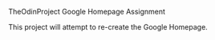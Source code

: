 TheOdinProject Google Homepage Assignment

This project will attempt to re-create the Google Homepage.